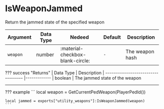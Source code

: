 # IsWeaponJammed
Return the jammed state of the specified weapon

| Argument              | Data Type                            | Nedeed                    | Default         | Description
| ----------------------| ------------------------------------ | ------------------------- |-----------------|-------------
| `weapon`                | number | :material-checkbox-blank-circle: | `-` | The weapon hash

??? success "Returns"
    | Data Type                            | Description
    | ------------------------------------ |-------------
    | boolean | The jammed state of the weapon

---
??? example
    ```
    local weapon = GetCurrentPedWeapon(PlayerPedId())
    
    local jammed = exports["utility_weapons"]:IsWeaponJammed(weapon)
    ```